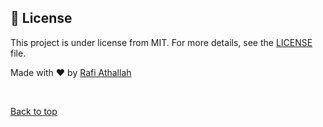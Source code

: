 ## :memo: License

This project is under license from MIT. For more details, see the [LICENSE](LICENSE.md) file.

Made with :heart: by <a href="https://github.com/RaffiDevYT" target="_blank">Rafi Athallah</a>

&#xa0;

<a href="#top">Back to top</a>
